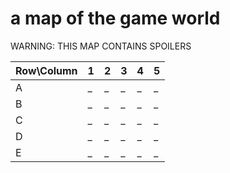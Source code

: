 # a map of the game world
WARNING: THIS MAP CONTAINS SPOILERS

Row\Column |      1      |      2      |      3      |      4      |      5
-----------|-------------|-------------|-------------|-------------|------------
A          |      _      |      _      |      _      |      _      |      _
B          |      _      |      _      |      _      |      _      |      _
C          |      _      |      _      |      _      |      _      |      _
D          |      _      |      _      |      _      |      _      |      _
E          |      _      |      _      |      _      |      _      |      _
